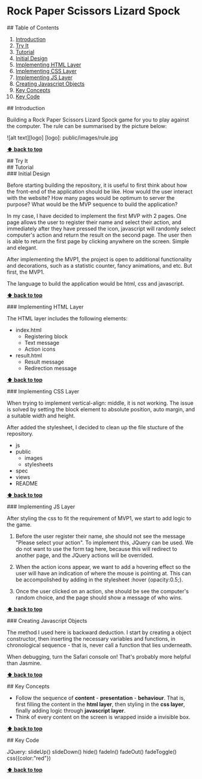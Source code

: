 # Rock Paper Scissors Lizard Spock

<div id="table-of-contents" />
## Table of Contents

1. [Introduction](#introduction)
2. [Try It](#try-it)
3. [Tutorial](#tutorial)
  1. [Initial Design](#initial-design)
  2. [Implementing HTML Layer](#implementing-html-layer)
  3. [Implementing CSS Layer](#implementing-css-layer)
  4. [Implementing JS Layer](#implementing-js-layer)
  5. [Creating Javascript Objects](#creating-javascript-objects")
4. [Key Concepts](#key-concepts)
5. [Key Code](#key-code)

<div id="introduction" />
## Introduction

Building a Rock Paper Scissors Lizard Spock game for you to play against the computer. The rule can be summarised by the picture below:

![alt text][logo]
[logo]: public/images/rule.jpg

**[⬆ back to top](#table-of-contents)**

<div id="try-it" />
## Try It

<div id="introduction" />
## Tutorial

<div id="initial-design" />
### Initial Design

Before starting building the repository, it is useful to first think about how the front-end of the application should be like. How would the user interact with the website? How many pages would be optimum to server the purpose? What would be the MVP sequence to build the application?

In my case, I have decided to implement the first MVP with 2 pages. One page allows the user to register their name and select their action, and immediately after they have pressed the icon, javascript will randomly select computer's action and return the result on the second page. The user then is able to return the first page by clicking anywhere on the screen. Simple and elegant.

After implementing the MVP1, the project is open to additional functionality and decorations, such as a statistic counter, fancy animations, and etc. But first, the MVP1.

The language to build the application would be html, css and javascript.

**[⬆ back to top](#table-of-contents)**

<div id="implementing-html-layer" />
### Implementing HTML Layer

The HTML layer includes the following elements:
* index.html
  * Registering block
  * Text message
  * Action icons
* result.html
  * Result message
  * Redirection message

**[⬆ back to top](#table-of-contents)**

<div id="implementing-css-layer" />
### Implementing CSS Layer

When trying to implement vertical-align: middle, it is not working. The issue is solved by setting the block element to absolute position, auto margin, and a suitable width and height.

After added the stylesheet, I decided to clean up the file stucture of the repository.
* js
* public
  * images
  * stylesheets
* spec
* views
* README

**[⬆ back to top](#table-of-contents)**

<div id="implementing-js-layer" />
### Implementing JS Layer

After styling the css to fit the requirement of MVP1, we start to add logic to the game.

1. Before the user register their name, she should not see the message "Please select your action". To implement this, JQuery can be used. We do not want to use the form tag here, because this will redirect to another page, and the JQuery actions will be overrided.

2. When the action icons appear, we want to add a hovering effect so the user will have an indication of where the mouse is pointing at. This can be accompolished by adding in the stylesheet :hover {opacity:0.5;}.

3. Once the user clicked on an action, she should be see the computer's random choice, and the page should show a message of who wins.

**[⬆ back to top](#table-of-contents)**

<div id="creating-javascript-objects" />
### Creating Javascript Objects

The method I used here is backward deduction. I start by creating a object constructor, then inserting the necessary variables and functions, in chronological sequence - that is, never call a function that lies underneath.

When debugging, turn the Safari console on! That's probably more helpful than Jasmine.

**[⬆ back to top](#table-of-contents)**

<div id="key-concepts" />
## Key Concepts

* Follow the sequence of **content** - **presentation** - **behaviour**. That is, first filling the content in the **html layer**, then styling in the **css layer**, finally adding logic through **javascript layer**.
* Think of every content on the screen is wrapped inside a invisible box.

**[⬆ back to top](#table-of-contents)**

<div id="key-code" />
## Key Code

JQuery:
slideUp()
slideDown()
hide()
fadeIn()
fadeOut()
fadeToggle()
css({color:"red"})

**[⬆ back to top](#table-of-contents)**
